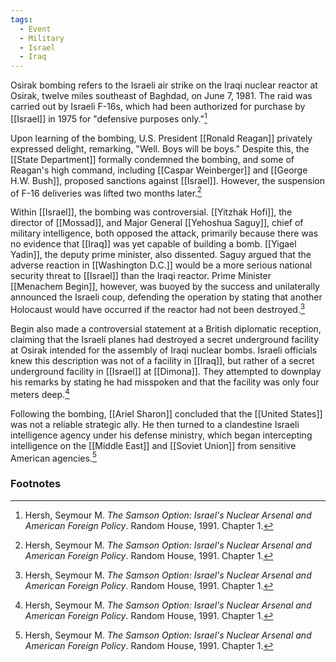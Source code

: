 ```yaml
---
tags:
  - Event
  - Military
  - Israel
  - Iraq
---
```

Osirak bombing refers to the Israeli air strike on the Iraqi nuclear reactor at Osirak, twelve miles southeast of Baghdad, on June 7, 1981. The raid was carried out by Israeli F-16s, which had been authorized for purchase by [[Israel]] in 1975 for "defensive purposes only."[^1]

Upon learning of the bombing, U.S. President [[Ronald Reagan]] privately expressed delight, remarking, "Well. Boys will be boys." Despite this, the [[State Department]] formally condemned the bombing, and some of Reagan's high command, including [[Caspar Weinberger]] and [[George H.W. Bush]], proposed sanctions against [[Israel]]. However, the suspension of F-16 deliveries was lifted two months later.[^1]

Within [[Israel]], the bombing was controversial. [[Yitzhak Hofi]], the director of [[Mossad]], and Major General [[Yehoshua Saguy]], chief of military intelligence, both opposed the attack, primarily because there was no evidence that [[Iraq]] was yet capable of building a bomb. [[Yigael Yadin]], the deputy prime minister, also dissented. Saguy argued that the adverse reaction in [[Washington D.C.]] would be a more serious national security threat to [[Israel]] than the Iraqi reactor. Prime Minister [[Menachem Begin]], however, was buoyed by the success and unilaterally announced the Israeli coup, defending the operation by stating that another Holocaust would have occurred if the reactor had not been destroyed.[^1]

Begin also made a controversial statement at a British diplomatic reception, claiming that the Israeli planes had destroyed a secret underground facility at Osirak intended for the assembly of Iraqi nuclear bombs. Israeli officials knew this description was not of a facility in [[Iraq]], but rather of a secret underground facility in [[Israel]] at [[Dimona]]. They attempted to downplay his remarks by stating he had misspoken and that the facility was only four meters deep.[^1]

Following the bombing, [[Ariel Sharon]] concluded that the [[United States]] was not a reliable strategic ally. He then turned to a clandestine Israeli intelligence agency under his defense ministry, which began intercepting intelligence on the [[Middle East]] and [[Soviet Union]] from sensitive American agencies.[^1]

### Footnotes

[^1]: Hersh, Seymour M. *The Samson Option: Israel's Nuclear Arsenal and American Foreign Policy*. Random House, 1991. Chapter 1.